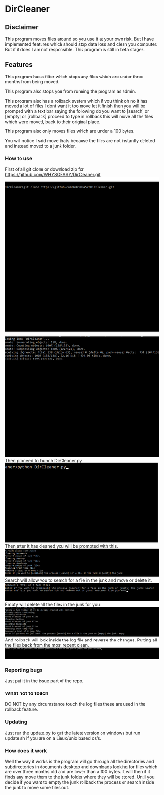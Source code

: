 # DirCleaner
## Disclaimer
This program moves files around so you use it at your own risk. But I have implemented features which should stop data loss and clean you computer. But if it does I am not responsible. This program is still in beta stages.
## Features
This program has a filter which stops any files which are under three months from being moved.


This program also stops you from running the program as admin.


This program also has a rollback system which if you think oh no it has moved a lot of files I dont want it too move let it finish then you will be promped with a text bar saying the following do you want to [search] or [empty] or [rollback] proceed to type in rollback this will move all the files which were moved, back to their original place.


This program also only moves files which are under a 100 bytes.


You will notice I said move thats because the files are not instantly deleted and instead moved to a junk folder.
### How to use
First of all git clone or download zip for <https://github.com/WHYSOEASY/DirCleaner.git>
<img src="git clone.png" alt="Git clone image">

<img src="git clone 2.png" alt="Git clone two">
Then proceed to launch DirCleaner.py
<img src="start_program.png" alt="Starting the progran">
Then after it has cleaned you will be prompted with this.
<img src="executing_program.png" alt="Executing program">
Search will allow you to search for a file in the junk and move or delete it.
<img src="search.png" alt="searching">
Empty will delete all the files in the junk for you
<img src="empty.png" alt="empty">
And rollback will look inside the log file and reverse the changes. Putting all the files back from the most recent clean.
<img src="rollback.png" alt="rollback">


### Reporting bugs
Just put it in the issue part of the repo.
### What not to touch
DO NOT by any circumstance touch the log files these are used in the rollback feature.
### Updating
Just run the update.py to get the latest version on windows but run update.sh if you are on a Linux/unix based os’s.
### How does it work
Well the way it works is the program will go through all the directories and subdirectories in documents desktop and downloads looking for files which are over three months old and are lower than a 100 bytes. It will then if it finds any move them to the junk folder where they will be stored. Until you decide if you want to empty the junk rollback the process or search inside the junk to move some files out.
